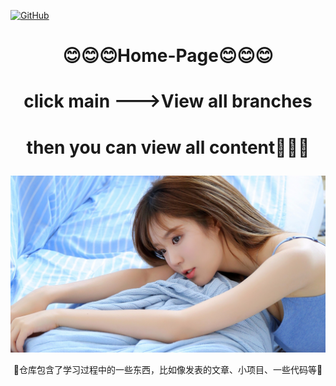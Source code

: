 <p align="left">
  <a href [https://github.com/XianYang2547/Home-Page]">
  <img src="https://img.shields.io/badge/Author-@XianYang-000000.svg?logo=GitHub" alt="GitHub"></a>


# <p align="center">:blush::blush::blush:Home-Page:blush::blush::blush:</p>

# <p align="center">click main --->View all branches

# <p align="center">then you can view all content💨💨💨</p>

<p align="center"> 
<img src="image/1-210GQK246214.jpg">
</p>
<p align="center">🍄仓库包含了学习过程中的一些东西，比如像发表的文章、小项目、一些代码等🍄</p>




